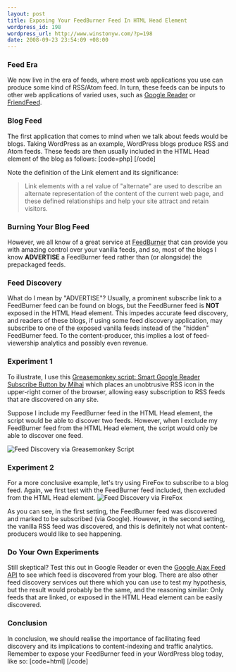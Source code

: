 ```yaml
--- 
layout: post
title: Exposing Your FeedBurner Feed In HTML Head Element
wordpress_id: 198
wordpress_url: http://www.winstonyw.com/?p=198
date: 2008-09-23 23:54:09 +08:00
---
```

<h3>Feed Era</h3>
We now live in the era of feeds, where most web applications you use can produce some kind of RSS/Atom feed. In turn, these feeds can be inputs to other web applications of varied uses, such as <a href="http://www.google.com/reader" target="_blank">Google Reader</a> or <a href="http://www.friendfeed.com" target="_blank">FriendFeed</a>.

<h3>Blog Feed</h3>
The first application that comes to mind when we talk about feeds would be blogs. Taking WordPress as an example, WordPress blogs produce RSS and Atom feeds. These feeds are then usually included in the HTML Head element of the blog as follows:
[code=php]
<head>
  <!-- Meta Tags -->
  <link rel="alternate" type="application/rss+xml"  title="RSS 2.0"   href="<?php bloginfo('rss2_url'); ?>" />
  <link rel="alternate" type="text/xml"             title="RSS .92"   href="<?php bloginfo('rss_url'); ?>" />
  <link rel="alternate" type="application/atom+xml" title="Atom 0.3"  href="<?php bloginfo('atom_url'); ?>" />
</head>
[/code]

Note the definition of the Link element and its significance:
<blockquote>
Link elements with a rel value of "alternate" are used to describe an alternate representation of the content of the current web page, and these defined relationships and help your site attract and retain visitors.
</blockquote>

<h3>Burning Your Blog Feed</h3>
However, we all know of a great service at <a href="http://www.feedburner.com" target="_blank">FeedBurner</a> that can provide you with amazing control over your vanilla feeds, and so, most of the blogs I know <strong>ADVERTISE</strong> a FeedBurner feed rather than (or alongside) the prepackaged feeds.

<h3>Feed Discovery</h3>
What do I mean by "ADVERTISE"? Usually, a prominent subscribe link to a FeedBurner feed can be found on blogs, but the FeedBurner feed is <strong>NOT</strong> exposed in the HTML Head element. This impedes accurate feed discovery, and readers of these blogs, if using some feed discovery application, may subscribe to one of the exposed vanilla feeds instead of the "hidden" FeedBurner feed. To the content-producer, this implies a lost of feed-viewership analytics and possibly even revenue.

<h3>Experiment 1</h3>
To illustrate, I use this <a href="http://blog.persistent.info/2006/05/smart-google-reader-subscribe-button.html" target="_blank">Greasemonkey script: Smart Google Reader Subscribe Button by Mihai</a> which places an unobtrusive RSS icon in the upper-right corner of the browser, allowing easy subscription to RSS feeds that are discovered on any site.

Suppose I include my FeedBurner feed in the HTML Head element, the script would be able to discover two feeds. However, when I exclude my FeedBurner feed from the HTML Head element, the script would only be able to discover one feed.

<img class="clear" src="http://www.winstonyw.com/uploads/images/Exposing_Your_FeedBurner_Feed_In_HTML_Head_Element-1.jpg" alt="Feed Discovery via Greasemonkey Script" />

<h3>Experiment 2</h3>
For a more conclusive example, let's try using FireFox to subscribe to a blog feed. Again, we first test with the FeedBurner feed included, then excluded from the HTML Head element.

<img class="left clear" src="http://www.winstonyw.com/uploads/images/Exposing_Your_FeedBurner_Feed_In_HTML_Head_Element-2.jpg" alt="Feed Discovery via FireFox" />

As you can see, in the first setting, the FeedBurner feed was discovered and marked to be subscribed (via Google). However, in the second setting, the vanilla RSS feed was discovered, and this is definitely not what content-producers would like to see happening.

<h3>Do Your Own Experiments</h3>
Still skeptical? Test this out in Google Reader or even the <a href="http://www.google.com/uds/solutions/wizards/dynamicfeed.html" target="blank">Google Ajax Feed API</a> to see which feed is discovered from your blog. There are also other feed discovery services out there which you can use to test my hypothesis, but the result would probably be the same, and the reasoning similar: Only feeds that are linked, or exposed in the HTML Head element can be easily discovered.

<h3>Conclusion</h3>
In conclusion, we should realise the importance of facilitating feed discovery and its implications to content-indexing and traffic analytics. Remember to expose your FeedBurner feed in your WordPress blog today, like so:
[code=html]
<head>
  <!-- Meta Tags -->
  <link rel="alternate"  href="http://feeds.feedburner.com/winstonyw" type="application/rss+xml" title="FeedBurner RSS Feed"/>
</head>
[/code]
